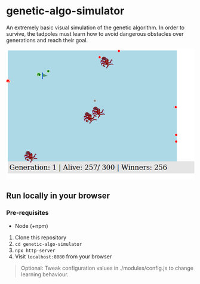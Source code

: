 # genetic-algo-simulator
An extremely basic visual simulation of the genetic algorithm.
In order to survive, the tadpoles must learn how to avoid dangerous obstacles over generations and reach their goal.

<img alt="Genetic algorithm simulator" src="https://raw.githubusercontent.com/ananttuli/genetic-algo-simulator/main/images/screenshot.png?token=ABHZ5CSECS6LAJ23KYX5BO3AHESKK" width="auto" height="350px">


## Run locally in your browser

### Pre-requisites
* Node (+npm)

1. Clone this repository
2. `cd genetic-algo-simulator`
3. `npx http-server`
4. Visit `localhost:8080` from your browser

> Optional: Tweak configuration values in ./modules/config.js to change learning behaviour.
